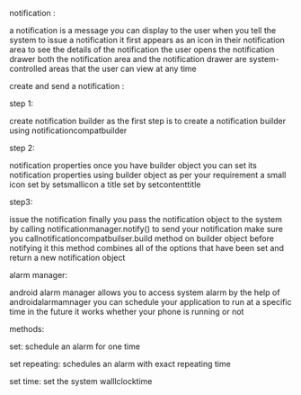 notification :

a notification is a message you can display to the user
when you tell the system to issue a notification it first appears as an icon in their 
notification area to see the details of the notification the user opens the notification drawer 
both the notification area and the notification drawer are system-controlled areas 
that the user can view at any time



create and send a notification :

step 1:

create notification builder 
as the first step is to create a notification builder using notificationcompatbuilder

step 2:

notification properties once you have builder object 
you can set its notification properties using builder object as per your requirement 
a small icon set by setsmallicon
a title set by setcontenttitle

step3:

issue the notification finally you pass the notification object 
to the system by calling notificationmanager.notify() to send your notification
make sure you callnotificationcompatbuilser.build method on builder object before notifying it
this method combines all of the options that have been set and return a new notification object





alarm manager:

android alarm manager allows you to access system alarm
by the help of androidalarmamnager you can schedule your application 
to run at a specific time in the future it works whether your phone is running or not

methods:

set:
schedule an alarm for one time

set repeating:
schedules an alarm with exact repeating time 

set time:
set the system walllclocktime
